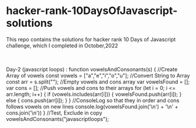 # hacker-rank-10DaysOfJavascript-solutions
This repo contains the solutions for hacker rank 10 Days of Javascript challenge, which I completed in October,2022 <br> <br> <br>



Day-2 (javascript loops) :
function vowelsAndConsonants(s) {
 //Create Array of vowels
    const vowels = ["a","e","i","o","u"];
 //Convert String to Array
    const arr = s.split("");
 //Empty vowels and cons array
    var vowelsFound = [];
    var cons = [];
 //Push vowels and cons to their arrays
 for (let i = 0; i <= arr.length; i++) {
      if (vowels.includes(arr[i])) {
         vowelsFound.push(arr[i]);
         } else {
             cons.push(arr[i]);
         }
    }
 //ConsoleLog so that they in order and cons follows vowels on new lines
    console.log(vowelsFound.join('\n') + '\n' + cons.join('\n'))
 }
 //Test, Exclude in copy
 vowelsAndConsonants("javascriptloops"); 
